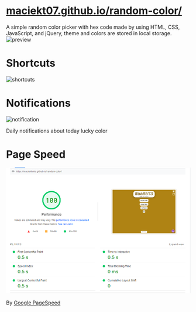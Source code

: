 # [maciekt07.github.io/random-color/](https://maciekt07.github.io/random-color/)
A simple random color picker with hex code made by using HTML, CSS, JavaScript, and jQuery,
theme and colors are stored in local storage.
![preview](https://raw.githubusercontent.com/maciekkoks/random-colors/main/img/preview1.png)
# Shortcuts
![shortcuts](https://raw.githubusercontent.com/maciekkoks/random-colors/main/img/shortcuts.png)

# Notifications
![notification](https://raw.githubusercontent.com/maciekt07/random-color/main/img/notification.png)

Daily notifications about today lucky color
# Page Speed
![pagespeed](https://raw.githubusercontent.com/maciekkoks/random-color/main/img/pagespeed.png)

By [Google PageSpeed](https://pagespeed.web.dev)
